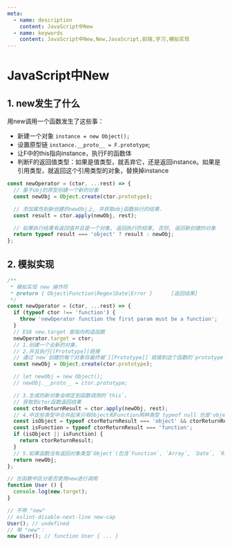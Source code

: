```yaml
---
meta:
  - name: description
    content: JavaScript中New
  - name: keywords
    content: JavaScript中New,New,JavaScript,前端,学习,模拟实现
---
```

# JavaScript中New

## 1. new发生了什么

用new调用一个函数发生了这些事：

+ 新建一个对象 `instance = new Object();`
+ 设置原型链 `instance.__proto__ = F.prototype`;
+ 让F中的this指向instance，执行F的函数体
+ 判断F的返回值类型：如果是值类型，就丢弃它，还是返回instance。如果是引用类型，就返回这个引用类型的对象，替换掉instance

```js
const newOperator = (ctor, ...rest) => {
  // 基于obj的原型创建一个新的对象
  const newObj = Object.create(ctor.prototype);

  // 添加属性到新创建的newObj上, 并获取obj函数执行的结果.
  const result = ctor.apply(newObj, rest);

  // 如果执行结果有返回值并且是一个对象, 返回执行的结果, 否则, 返回新创建的对象
  return typeof result === 'object' ? result : newObj;
};
```

## 2. 模拟实现

```js
/**
 * 模拟实现 new 操作符
 * @return { Object|Function|Regex|Date|Error }      [返回结果]
 */
const newOperator = (ctor, ...rest) => {
  if (typeof ctor !== 'function') {
    throw 'newOperator function the first param must be a function';
  }
  // ES6 new.target 是指向构造函数
  newOperator.target = ctor;
  // 1.创建一个全新的对象，
  // 2.并且执行[[Prototype]]链接
  // 通过`new`创建的每个对象将最终被`[[Prototype]]`链接到这个函数的`prototype`对象上。
  const newObj = Object.create(ctor.prototype);

  // let newObj = new Object();
  // newObj.__proto__ = ctor.prototype;

  // 3.生成的新对象会绑定到函数调用的`this`。
  // 获取到ctor函数返回结果
  const ctorReturnResult = ctor.apply(newObj, rest);
  // 4.中这些类型中合并起来只有Object和Function两种类型 typeof null 也是'object'所以要不等于null，排除null
  const isObject = typeof ctorReturnResult === 'object' && ctorReturnResult !== null;
  const isFunction = typeof ctorReturnResult === 'function';
  if (isObject || isFunction) {
    return ctorReturnResult;
  }
  // 5.如果函数没有返回对象类型`Object`(包含`Function`, `Array`, `Date`, `RegExg`, `Error`)，那么`new`表达式中的函数调用会自动返回这个新的对象。
  return newObj;
};
```

```js
// 在函数中区分是否使用new进行调用
function User () {
  console.log(new.target);
}

// 不带 "new"
// eslint-disable-next-line new-cap
User(); // undefined
// 带 "new"：
new User(); // function User { ... }
```
